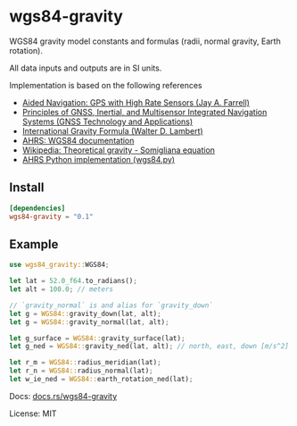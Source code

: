 # wgs84-gravity

WGS84 gravity model constants and formulas (radii, normal gravity, Earth rotation).

All data inputs and outputs are in SI units.

Implementation is based on the following references
- [Aided Navigation: GPS with High Rate Sensors (Jay A. Farrell)](https://books.google.nl/books?id=yNujEvIMszYC&lpg=PP1&pg=PR3#v=onepage&q&f=false)
- [Principles of GNSS, Inertial, and Multisensor Integrated Navigation Systems (GNSS Technology and Applications)](https://books.google.nl/books?id=t94fAgAAQBAJ&printsec=copyrigh)
- [International Gravity Formula (Walter D. Lambert)](https://earth.geology.yale.edu/~ajs/1945A/360.pdf)
- [AHRS: WGS84 documentation](https://ahrs.readthedocs.io/en/latest/wgs84.html)
- [Wikipedia: Theoretical gravity - Somigliana equation](https://en.wikipedia.org/wiki/Theoretical_gravity#Somigliana_equation)
- [AHRS Python implementation (wgs84.py)](https://github.com/Mayitzin/ahrs/blob/b179ad0449c6da5da4780533d7cc9bd522c3ef87/ahrs/utils/wgs84.py#L553)

## Install
```toml
[dependencies]
wgs84-gravity = "0.1"
```

## Example
```rust
use wgs84_gravity::WGS84;

let lat = 52.0_f64.to_radians();
let alt = 100.0; // meters

// `gravity_normal` is and alias for `gravity_down`
let g = WGS84::gravity_down(lat, alt);
let g = WGS84::gravity_normal(lat, alt);

let g_surface = WGS84::gravity_surface(lat);
let g_ned = WGS84::gravity_ned(lat, alt); // north, east, down [m/s^2]

let r_m = WGS84::radius_meridian(lat);
let r_n = WGS84::radius_normal(lat);
let w_ie_ned = WGS84::earth_rotation_ned(lat);
```

Docs: [docs.rs/wgs84-gravity](https://docs.rs/wgs84-gravity) 

License: MIT
